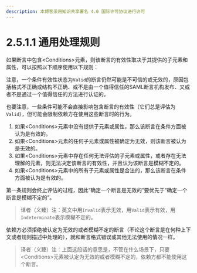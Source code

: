 ```yaml
---
description: 本博客采用知识共享署名 4.0 国际许可协议进行许可
---
```


# 2.5.1.1 通用处理规则

如果断言中包含\<Conditions\>元素，则该断言的有效性取决于其提供的子元素和属性，可以按照以下顺序使用以下规则：

注意，一个条件有效性状态为```Valid```的断言仍然可能是不可信的或无效的，原因包括格式不正确或结构不正确、或不是由一个值得信任的SAML断言机构发布、又或者不是通过一个值得信任的方法进行认证的。

也要注意，一些条件可能不会直接影响包含断言的有效性（它们总是评估为```Valid```），但可能会限制依赖方在使用这些断言时的行为。

1. 如果\<Conditions\>元素中没有提供子元素或属性，那么该断言在条件方面被认为是有效的。
2. 如果\<Conditions\>元素的任何子元素或属性被确定为无效，则该断言被认为是无效的。
3. 如果\<Conditions\>元素中存在任何无法评估的子元素或属性，或者存在无法理解的元素，则无法决定该断言的有效性，并且认为该断言是模糊不定的。
4. 如果\<Conditions\>元素中的所有子元素或属性是合法的，那么该断言在条件方面被认为是有效的。


第一条规则会终止评估的过程，因此“确定一个断言是无效的”要优先于“确定一个断言是模糊不定的”。

> 译者（义臻）注：英文中用```Invalid```表示无效，用```Valid```表示有效，用```Indeterminate```表示模糊不定的。

依赖方必须拒绝被认定为无效的或者模糊不定的断言（不论这个断言是在何种上下文或者规则描述中处理的），就和断言格式错误或其他无法使用的情况一样。

> 译者（义臻）注：上面这段话的意思是，不管在什么场景下，只要\<Conditions\>元素被认定为无效的或者模糊不定的，依赖方都不能使用这个断言。